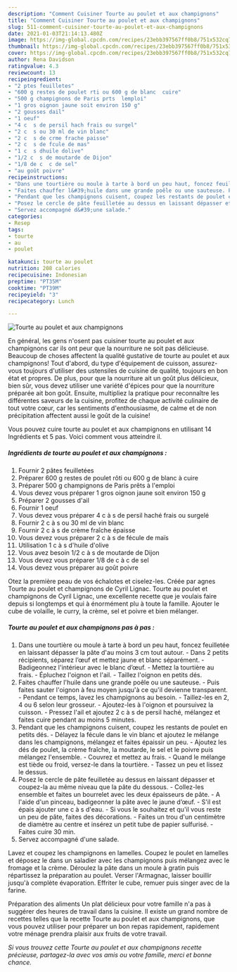 ```yaml
---
description: "Comment Cuisiner Tourte au poulet et aux champignons"
title: "Comment Cuisiner Tourte au poulet et aux champignons"
slug: 511-comment-cuisiner-tourte-au-poulet-et-aux-champignons
date: 2021-01-03T21:14:13.480Z
image: https://img-global.cpcdn.com/recipes/23ebb397567ff0b8/751x532cq70/tourte-au-poulet-et-aux-champignons-photo-principale-de-la-recette.jpg
thumbnail: https://img-global.cpcdn.com/recipes/23ebb397567ff0b8/751x532cq70/tourte-au-poulet-et-aux-champignons-photo-principale-de-la-recette.jpg
cover: https://img-global.cpcdn.com/recipes/23ebb397567ff0b8/751x532cq70/tourte-au-poulet-et-aux-champignons-photo-principale-de-la-recette.jpg
author: Rena Davidson
ratingvalue: 4.3
reviewcount: 13
recipeingredient:
- "2 ptes feuilletes"
- "600 g restes de poulet rti ou 600 g de blanc  cuire"
- "500 g champignons de Paris prts  lemploi"
- "1 gros oignon jaune soit environ 150 g"
- "2 gousses dail"
- "1 oeuf"
- "4 c  s de persil hach frais ou surgel"
- "2 c  s ou 30 ml de vin blanc"
- "2 c  s de crme frache paisse"
- "2 c  s de fcule de mas"
- "1 c  s dhuile dolive"
- "1/2 c  s de moutarde de Dijon"
- "1/8 de c  c de sel"
- "au goût poivre"
recipeinstructions:
- "Dans une tourtière ou moule à tarte à bord un peu haut, foncez feuilletée en laissant dépasser la pâte d&#39;au moins 3 cm tout autour. Dans 2 petits récipients, séparez l’œuf et mettez jaune et blanc séparément. Badigeonnez l&#39;intérieur avec le blanc d’œuf. Mettez la tourtière au frais. Épluchez l&#39;oignon et l&#39;ail. Taillez l&#39;oignon en petits dés."
- "Faites chauffer l&#39;huile dans une grande poêle ou une sauteuse. Puis faites sauter l&#39;oignon à feu moyen jusqu&#39;à ce qu&#39;il devienne transparent. Pendant ce temps, lavez les champignons au besoin. Taillez-les en 2, 4 ou 6 selon leur grosseur. Ajoutez-les à l&#39;oignon et poursuivez la cuisson. Pressez l&#39;ail et ajoutez 2 c à s de persil haché, mélangez et faites cuire pendant au moins 5 minutes."
- "Pendant que les champignons cuisent, coupez les restants de poulet en petits dés. Délayez la fécule dans le vin blanc et ajoutez le mélange dans les champignons, mélangez et faites épaissir un peu. Ajoutez les dés de poulet, la crème fraîche, la moutarde, le sel et le poivre puis mélangez l&#39;ensemble. Couvrez et mettez au frais. Quand le mélange est tiède ou froid, versez-le dans la tourtière. Tassez un peu et lissez le dessus."
- "Posez le cercle de pâte feuilletée au dessus en laissant dépasser et coupez-la au même niveau que la pâte du dessous. Collez-les ensemble et faites un bourrelet avec les deux épaisseurs de pâte. A l&#39;aide d&#39;un pinceau, badigeonner la pâte avec le jaune d’œuf. S&#39;il est épais ajouter une c à s d&#39;eau. Si vous le souhaitez et qu&#39;il vous reste un peu de pâte, faites des décorations. Faites un trou d&#39;un centimètre de diamètre au centre et insérez un petit tube de papier sulfurisé. Faites cuire 30 min."
- "Servez accompagné d&#39;une salade."
categories:
- Resep
tags:
- tourte
- au
- poulet

katakunci: tourte au poulet 
nutrition: 208 calories
recipecuisine: Indonesian
preptime: "PT35M"
cooktime: "PT39M"
recipeyield: "3"
recipecategory: Lunch

---
```



![Tourte au poulet et aux champignons](https://img-global.cpcdn.com/recipes/23ebb397567ff0b8/751x532cq70/tourte-au-poulet-et-aux-champignons-photo-principale-de-la-recette.jpg)

En général, les gens n'osent pas cuisiner tourte au poulet et aux champignons car ils ont peur que la nourriture ne soit pas délicieuse. Beaucoup de choses affectent la qualité gustative de tourte au poulet et aux champignons! Tout d'abord, du type d'équipement de cuisson, assurez-vous toujours d'utiliser des ustensiles de cuisine de qualité, toujours en bon état et propres. De plus, pour que la nourriture ait un goût plus délicieux, bien sûr, vous devez utiliser une variété d'épices pour que la nourriture préparée ait bon goût. Ensuite, multipliez la pratique pour reconnaître les différentes saveurs de la cuisine, profitez de chaque activité culinaire de tout votre cœur, car les sentiments d'enthousiasme, de calme et de non précipitation affectent aussi le goût de la cuisine!

<!--inarticleads1-->

Vous pouvez cuire tourte au poulet et aux champignons en utilisant 14 Ingrédients et 5 pas. Voici comment vous atteindre il.

##### Ingrédients de tourte au poulet et aux champignons :

1. Fournir 2 pâtes feuilletées
1. Préparer 600 g restes de poulet rôti ou 600 g de blanc à cuire
1. Préparer 500 g champignons de Paris prêts à l&#39;emploi
1. Vous devez vous préparer 1 gros oignon jaune soit environ 150 g
1. Préparer 2 gousses d&#39;ail
1. Fournir 1 oeuf
1. Vous devez vous préparer 4 c à s de persil haché frais ou surgelé
1. Fournir 2 c à s ou 30 ml de vin blanc
1. Fournir 2 c à s de crème fraîche épaisse
1. Vous devez vous préparer 2 c à s de fécule de maïs
1. Utilisation 1 c à s d&#39;huile d&#39;olive
1. Vous avez besoin 1/2 c à s de moutarde de Dijon
1. Vous devez vous préparer 1/8 de c à c de sel
1. Vous devez vous préparer au goût poivre


Otez la première peau de vos échalotes et ciselez-les. Créée par agnes Tourte au poulet et champignons de Cyril Lignac. Tourte au poulet et champignons de Cyril Lignac, une excellente recette que je voulais faire depuis si longtemps et qui à énormément plu à toute la famille. Ajouter le cube de volaille, le curry, la crème, sel et poivre et bien mélanger. 

<!--inarticleads2-->

##### Tourte au poulet et aux champignons pas à pas :

1. Dans une tourtière ou moule à tarte à bord un peu haut, foncez feuilletée en laissant dépasser la pâte d&#39;au moins 3 cm tout autour. - Dans 2 petits récipients, séparez l’œuf et mettez jaune et blanc séparément. - Badigeonnez l&#39;intérieur avec le blanc d’œuf. - Mettez la tourtière au frais. - Épluchez l&#39;oignon et l&#39;ail. - Taillez l&#39;oignon en petits dés.
1. Faites chauffer l&#39;huile dans une grande poêle ou une sauteuse. - Puis faites sauter l&#39;oignon à feu moyen jusqu&#39;à ce qu&#39;il devienne transparent. - Pendant ce temps, lavez les champignons au besoin. - Taillez-les en 2, 4 ou 6 selon leur grosseur. - Ajoutez-les à l&#39;oignon et poursuivez la cuisson. - Pressez l&#39;ail et ajoutez 2 c à s de persil haché, mélangez et faites cuire pendant au moins 5 minutes.
1. Pendant que les champignons cuisent, coupez les restants de poulet en petits dés. - Délayez la fécule dans le vin blanc et ajoutez le mélange dans les champignons, mélangez et faites épaissir un peu. - Ajoutez les dés de poulet, la crème fraîche, la moutarde, le sel et le poivre puis mélangez l&#39;ensemble. - Couvrez et mettez au frais. - Quand le mélange est tiède ou froid, versez-le dans la tourtière. - Tassez un peu et lissez le dessus.
1. Posez le cercle de pâte feuilletée au dessus en laissant dépasser et coupez-la au même niveau que la pâte du dessous. - Collez-les ensemble et faites un bourrelet avec les deux épaisseurs de pâte. - A l&#39;aide d&#39;un pinceau, badigeonner la pâte avec le jaune d’œuf. - S&#39;il est épais ajouter une c à s d&#39;eau. - Si vous le souhaitez et qu&#39;il vous reste un peu de pâte, faites des décorations. - Faites un trou d&#39;un centimètre de diamètre au centre et insérez un petit tube de papier sulfurisé. - Faites cuire 30 min.
1. Servez accompagné d&#39;une salade.


Lavez et coupez les champignons en lamelles. Coupez le poulet en lamelles et déposez le dans un saladier avec les champignons puis mélangez avec le fromage et la crème. Déroulez la pâte dans un moule à gratin puis répartissez la préparation au poulet. Verser l&#39;Armagnac, laisser bouillir jusqu&#39;à complète évaporation. Effriter le cube, remuer puis singer avec de la farine. 

<!--inarticleads1-->

<p>
Préparation des aliments Un plat délicieux pour votre famille n'a pas à suggérer des heures de travail dans la cuisine. Il existe un grand nombre de recettes telles que la recette Tourte au poulet et aux champignons, que vous pouvez utiliser pour préparer un bon repas rapidement, rapidement votre ménage prendra plaisir aux fruits de votre travail.
</p>

<p>
<i>Si vous trouvez cette Tourte au poulet et aux champignons recette précieuse, partagez-la avec vos amis ou votre famille, merci et bonne chance.</i>
</p>
